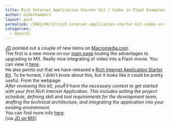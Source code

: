 ```yaml
---
title: Rich Internet Application Starter Kit / Video in Flash Examples
author: mikechambers
layout: post
permalink: /2002/09/17/rich-internet-application-starter-kit-video-in-flash-examples/
categories:
  - General
---
```



[JD][1] pointed out a couple of new items on [Macromedia.com][2].  
The first is a new movie on our [main page][2] touting the advantages to upgrading to MX. Really nice integrating of video into a Flash movie. You can view it [here][2].  
He also points out that we have released a [Rich Internet Application Starter Kit][3]. To be honest, I didn&#8217;t know about this, but it looks like it could be pretty useful. From the webpage:  
*After reviewing this kit, youÂ’ll have the necessary context to get started with your first Rich Internet Application. This includes setting the project schedule, defining skill and tool requirements for the development team, drafting the technical architecture, and integrating the application into your existing environment.*  
You can find more info [here][3].  
[via [JD on MX][1]]

 [1]: http://jdmx.blogspot.com/
 [2]: http://www.macromedia.com
 [3]: http://www.macromedia.com/resources/business/rich_internet_apps/starterkit/